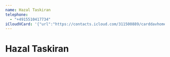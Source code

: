 ```yaml
---
name: Hazal Taskiran
telephone:
  - "+4915510417734"
iCloudVCard: '{"url":"https://contacts.icloud.com/311500889/carddavhome/card/AEDD5069-E36A-4681-B53F-91F0080D4073.vcf","etag":"\"loea57af\"","data":"BEGIN:VCARD\r\nVERSION:3.0\r\nFN:\r\nN:Taskiran;Hazal;;;\r\nUID:23A11EC8-6BB3-4D6E-A25B-D45DB4CEA107\r\nPRODID:-//Apple Inc.//iOS 17.1//EN\r\nREV:2025-04-03T22:03:35Z\r\nORG:;\r\nTEL:+4915510417734\r\nEND:VCARD"}'
---
```

# Hazal Taskiran